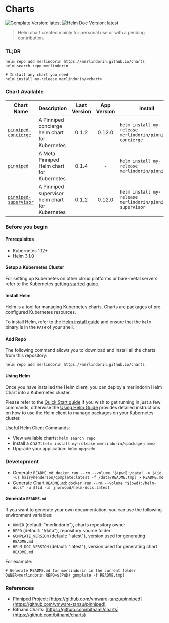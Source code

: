 Charts
======

![Gomplate Version: latest](https://img.shields.io/badge/Gomplate-latest-informational?style=flat-square) ![Helm Doc Version: latest](https://img.shields.io/badge/Helm&nbsp;Doc-latest-informational?style=flat-square)

> Helm chart created mainly for personal use or with a pending contribution.

### TL;DR

```shell
helm repo add merlindorin https://merlindorin.github.io/charts
helm search repo merlindorin

# Install any chart you need
helm install my-release merlindorin/<chart>
```

### Chart Available

| Chart Name | Description | Last Version | App Version | Install |
|------------|-------------|:------------:|:-----------:|---------|
| [`pinniped-concierge`](charts/concierge) | A Pinniped concierge helm chart for Kubernetes | 0.1.2 | 0.12.0 | `helm install my-release merlindorin/pinniped-concierge` |
| [`pinniped`](charts/pinniped) | A Meta Pinniped Helm chart for Kubernetes | 0.1.4 | - | `helm install my-release merlindorin/pinniped` |
| [`pinniped-supervisor`](charts/supervisor) | A Pinniped supervisor helm chart for Kubernetes | 0.1.2 | 0.12.0 | `helm install my-release merlindorin/pinniped-supervisor` |

### Before you begin

#### Prerequisites

- Kubernetes 1.12+
- Helm 3.1.0

#### Setup a Kubernetes Cluster

For setting up Kubernetes on other cloud platforms or bare-metal servers refer to the Kubernetes [getting started guide](http://kubernetes.io/docs/getting-started-guides/).

#### Install Helm

Helm is a tool for managing Kubernetes charts. Charts are packages of pre-configured Kubernetes resources.

To install Helm, refer to the [Helm install guide](https://github.com/helm/helm#install) and ensure that the `helm` binary is in the `PATH` of your shell.

#### Add Repo

The following command allows you to download and install all the charts from this repository:

```shell
helm repo add merlindorin https://merlindorin.github.io/charts
```

#### Using Helm

Once you have installed the Helm client, you can deploy a merlindorin Helm Chart into a Kubernetes cluster.

Please refer to the [Quick Start guide](https://helm.sh/docs/intro/quickstart/) if you wish to get running in just a
few commands, otherwise the [Using Helm Guide](https://helm.sh/docs/intro/using_helm/) provides detailed instructions
on how to use the Helm client to manage packages on your Kubernetes cluster.

Useful Helm Client Commands:
* View available charts: `helm search repo`
* Install a chart: `helm install my-release merlindorin/<package-name>`
* Upgrade your application: `helm upgrade`

### Development

- Generate `README.md`: `docker run --rm --volume "$(pwd):/data" -u $(id -u) hairyhenderson/gomplate:latest -f /data/README.tmpl > README.md`
- Generate Chart `README.md`: `docker run --rm --volume "$(pwd):/helm-docs" -u $(id -u) jnorwood/helm-docs:latest`

#### Generate `README.md`

If you want to generate your own documentation, you can use the following environment variables:

- `OWNER` (default: "merlindorin"), charts repository owner
- `REPO` (default: "/data"), repository source folder
- `GOMPLATE_VERSION` (default: "latest"), version used for generating `README.md`
- `HELM_DOC_VERSION` (default: "latest"), version used for generating chart `README.md`

For example:

```shell
# Generate README.md for merlindorin in the current folder
OWNER=merlindorin REPO=$(PWD) gomplate -f README.tmpl
```

### References

- Pinniped Project: [https://github.com/vmware-tanzu/pinniped](https://github.com/vmware-tanzu/pinniped)
- Bitnami Charts: [https://github.com/bitnami/charts](https://github.com/bitnami/charts)
